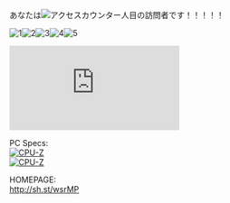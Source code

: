 
あなたは![アクセスカウンター](http://www.rays-counter.com/d505_f7_022/6241f4e53c2ce/)人目の訪問者です！！！！！<br>

![1](http://www.rays-counter.com/images/counter_01.gif)![2](http://www.rays-counter.com/images/counter_02.gif)![3](http://www.rays-counter.com/images/counter_03.gif)![4](http://www.rays-counter.com/images/counter_04.gif)![5](http://www.rays-counter.com/images/counter_05.gif) 

![tenki](http://link.tenki-yoho.com/img.php?all130,fc2)

PC Specs:<br>
[![CPU-Z](https://valid.x86.fr/cache/banner/cgwavn-6.png)](https://valid.x86.fr/cgwavn)<br>
[![CPU-Z](https://valid.x86.fr/cache/banner/2jucci-6.png)](https://valid.x86.fr/2jucci)<br>

HOMEPAGE:<br>
http://sh.st/wsrMP<br>
